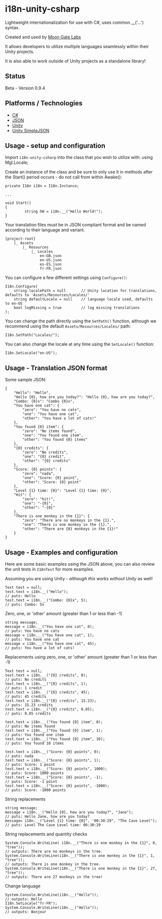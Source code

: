 # i18n-unity-csharp
Lightweight internationalization for use with C#, uses common __('...') syntax.

Created and used by [Moon Gate Labs](http://moongatelabs.com/)

It allows developers to utilize multiple languages seamlessly within their Unity projects.

It is also able to work outside of Unity projects as a standalone library!

## Status
Beta - Version 0.9.4

## Platforms / Technologies
* [C#](http://en.wikipedia.org/wiki/C_Sharp_programming_language)
* [JSON](http://json.org/)
* [Unity](https://unity3d.com/)
* [Unity SimpleJSON](http://wiki.unity3d.com/index.php/SimpleJSON)

## Usage - setup and configuration

Import `i18n-unity-csharp` into the class that you wish to utilize with:
    using Mgl.Locale;

Create an instance of the class and be sure to only use it in methods after the Start() period occurs - do not call from within Awake():

    private I18n i18n = I18n.Instance;
    
    ...
    
    void Start()
    {
			 string hW = i18n.__("Hello World!");
    }

Your translation files must be in JSON compliant format and be named according to their language and variant.

    [project-root]
        |_ Assets
            |_ Resources
                |_ Locales
                    en-GB.json
                    en-US.json
                    es-ES.json
                    fr-FR.json

You can configure a few different settings using `Configure()`:

    I18n.Configure(
        string localePath = null       // Unity location for translations, defaults to 'Assets/Resources/Locales/'
        string defaultLocale = null    // language locale used, defaults to en-US
        bool logMissing = true         // log missing translations
    );

You can change the path directly using the `SetPath()` function, although we recommend using the default `Assets/Resources/Locales/` path:

    I18n.SetPath("Locales/");

You can also change the locale at any time using the `SetLocale()` function:

    I18n.SetLocale("en-US");

## Usage - Translation JSON format

Some sample JSON:

    {
        "Hello": "Hello",
        "Hello {0}, how are you today?": "Hello {0}, how are you today?",
        "Combo: {0}x": "Combo {0}x",
        "You have one cat": {
            "zero": "You have no cats",
            "one": "You have one cat",
            "other": "You have a lot of cats!"
        },
        "You found {0} item": {
            "zero": "No items found",
            "one": "You found one item",
            "other": "You found {0} items"
        },
        "{0} credits": {
            "zero": "No credits",
            "one": "{0} credit",
            "other": "{0} credits"
        },
        "Score: {0} points": {
            "zero": "nada",
            "one": "Score: {0} point",
            "other": "Score: {0} point"
        },
        "Level {1} time: {0}": "Level {1} time: {0}",
        "Hit": {
            "zero": "hit!",
            "one": "-{0}",
            "other": "-{0}"
        },
        "There is one monkey in the {1}": {
            "zero": "There are no monkeys in the {1}.",
            "one": "There is one monkey in the {1}.",
            "other": "There are {0} monkeys in the {1}!"
        }
    }
    
## Usage - Examples and configuration

Here are some basic examples using the JSON above, you can also review the unit tests in `I18nTest` for more examples.

Assuming you are using Unity - *although this works without Unity* as well!
    
    Text test = null;
    test.text = i18n.__("Hello");
    // puts: Hello
    test.text = i18n.__("Combo: {0}x", 5);
    // puts: Combo: 5x

Zero, one, or 'other' amount (greater than 1 or less than -1)

    string message;
    message = i18n.__("You have one cat", 0);
    // puts: You have no cats
    message = i18n.__("You have one cat", 1);
    // puts: You have one cat
    message = i18n.__("You have one cat", 45);
    // puts: You have a lot of cats!

Replacements using zero, one, or 'other' amount (greater than 1 or less than -1)

    Text test = null;
    test.text = i18n.__("{0} credits", 0);
    // puts: No credits
    test.text = i18n.__("{0} credits", 1);
    // puts: 1 credit
    test.text = i18n.__("{0} credits", 45);
    // puts: 45 credits
    test.text = i18n.__("{0} credits", 15.23);
    // puts: 15.23 credits
    test.text = i18n.__("{0} credits", 0.85);
    // puts: 0.85 credits
    
    test.text = i18n.__("You found {0} item", 0);
    // puts: No items found
    test.text = i18n.__("You found {0} item", 1);
    // puts: You found one item
    test.text = i18n.__("You found {0} item", 10);
    // puts: You found 10 items
    
    test.text = i18n.__("Score: {0} points", 0);
    // puts: nada
    test.text = i18n.__("Score: {0} points", 1);
    // puts: Score: 1 point
    test.text = i18n.__("Score: {0} points", 1000);
    // puts: Score: 1000 points
    test.text = i18n.__("Score: {0} points", -1);
    // puts: Score: -1 point
    test.text = i18n.__("Score: {0} points", -1000);
    // puts: Score: -1000 points


String replacements

    string message;
    message = i18n.__("Hello {0}, how are you today?", "Jane");
    // puts: Hello Jane, how are you today?
    message= i18n.__("Level {1} time: {0}", '00:30:29", "The Cave Level");
    // puts: Level The Cave Level time: 00:30:29


String replacements and quantity checks

    System.Console.WriteLine( i18n.__("There is one monkey in the {1}", 0, "tree"));
    // outputs: There are no monkeys in the tree.
    System.Console.WriteLine(i18n.__("There is one monkey in the {1}", 1, "tree"));
    // outputs: There is one monkey in the tree.
    System.Console.WriteLine(i18n.__("There is one monkey in the {1}", 27, "tree"));
    // outputs: There are 27 monkeys in the tree!


Change language

    System.Console.WriteLine(i18n.__("Hello"));
    // outputs: Hello
    I18n.SetLocale("fr-FR");
    System.Console.WriteLine(i18n.__("Hello"));
    // outputs: Bonjour
    
